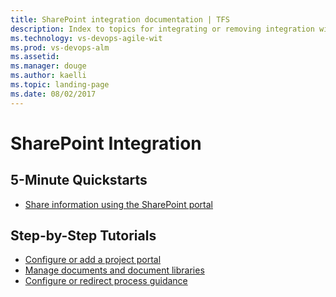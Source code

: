 ```yaml
---
title: SharePoint integration documentation | TFS
description: Index to topics for integrating or removing integration with SharePoint and Team Foundation Server (TFS)  
ms.technology: vs-devops-agile-wit
ms.prod: vs-devops-alm
ms.assetid:  
ms.manager: douge
ms.author: kaelli
ms.topic: landing-page 
ms.date: 08/02/2017
---
```


# SharePoint Integration  
  


## 5-Minute Quickstarts  
- [Share information using the SharePoint portal](../../report/sharepoint-dashboards/share-information-using-the-project-portal.md)


## Step-by-Step Tutorials

- [Configure or add a project portal](../../report/sharepoint-dashboards/configure-or-add-a-project-portal.md)    
- [Manage documents and document libraries](../../report/sharepoint-dashboards/manage-documents-and-document-libraries.md)  
- [Configure or redirect process guidance](../../report/sharepoint-dashboards/configure-or-redirect-process-guidance.md)



   
